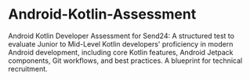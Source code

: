 # Android-Kotlin-Assessment
Android Kotlin Developer Assessment for Send24: A structured test to evaluate Junior to Mid-Level Kotlin developers' proficiency in modern Android development, including core Kotlin features, Android Jetpack components, Git workflows, and best practices. A blueprint for technical recruitment.






